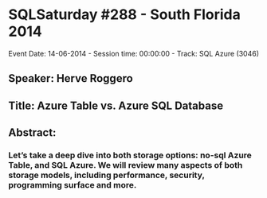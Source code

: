 # SQLSaturday #288 - South Florida 2014
Event Date: 14-06-2014 - Session time: 00:00:00 - Track: SQL Azure (3046)
## Speaker: Herve Roggero
## Title: Azure Table vs. Azure SQL Database
## Abstract:
### Let’s take a deep dive into both storage options: no-sql Azure Table, and SQL Azure. We will review many aspects of both storage models, including performance, security, programming surface and more. 
